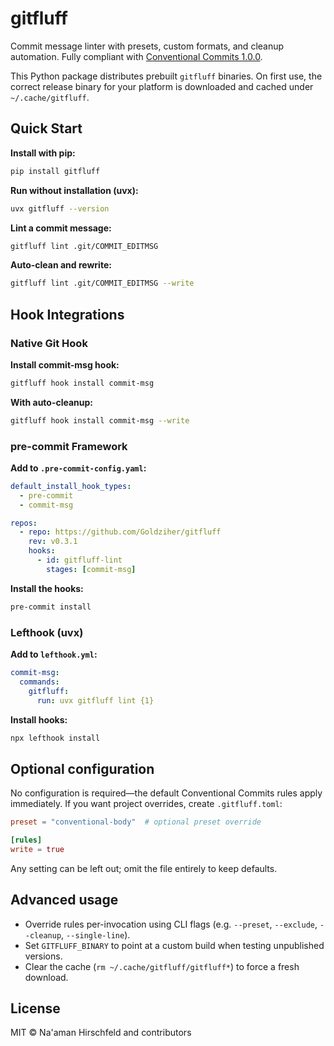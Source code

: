 # gitfluff

Commit message linter with presets, custom formats, and cleanup automation. Fully compliant with [Conventional Commits 1.0.0](https://www.conventionalcommits.org/en/v1.0.0/).

This Python package distributes prebuilt `gitfluff` binaries. On first use, the correct release binary for your platform is downloaded and cached under `~/.cache/gitfluff`.

## Quick Start

**Install with pip:**
```bash
pip install gitfluff
```

**Run without installation (uvx):**
```bash
uvx gitfluff --version
```

**Lint a commit message:**
```bash
gitfluff lint .git/COMMIT_EDITMSG
```

**Auto-clean and rewrite:**
```bash
gitfluff lint .git/COMMIT_EDITMSG --write
```

## Hook Integrations

### Native Git Hook

**Install commit-msg hook:**
```bash
gitfluff hook install commit-msg
```

**With auto-cleanup:**
```bash
gitfluff hook install commit-msg --write
```

### pre-commit Framework

**Add to `.pre-commit-config.yaml`:**
```yaml
default_install_hook_types:
  - pre-commit
  - commit-msg

repos:
  - repo: https://github.com/Goldziher/gitfluff
    rev: v0.3.1
    hooks:
      - id: gitfluff-lint
        stages: [commit-msg]
```

**Install the hooks:**
```bash
pre-commit install
```

### Lefthook (uvx)

**Add to `lefthook.yml`:**
```yaml
commit-msg:
  commands:
    gitfluff:
      run: uvx gitfluff lint {1}
```

**Install hooks:**
```bash
npx lefthook install
```

## Optional configuration

No configuration is required—the default Conventional Commits rules apply immediately. If you want project overrides, create `.gitfluff.toml`:

```toml
preset = "conventional-body"  # optional preset override

[rules]
write = true
```

Any setting can be left out; omit the file entirely to keep defaults.

## Advanced usage

- Override rules per-invocation using CLI flags (e.g. `--preset`, `--exclude`, `--cleanup`, `--single-line`).
- Set `GITFLUFF_BINARY` to point at a custom build when testing unpublished versions.
- Clear the cache (`rm ~/.cache/gitfluff/gitfluff*`) to force a fresh download.

## License

MIT © Na'aman Hirschfeld and contributors
